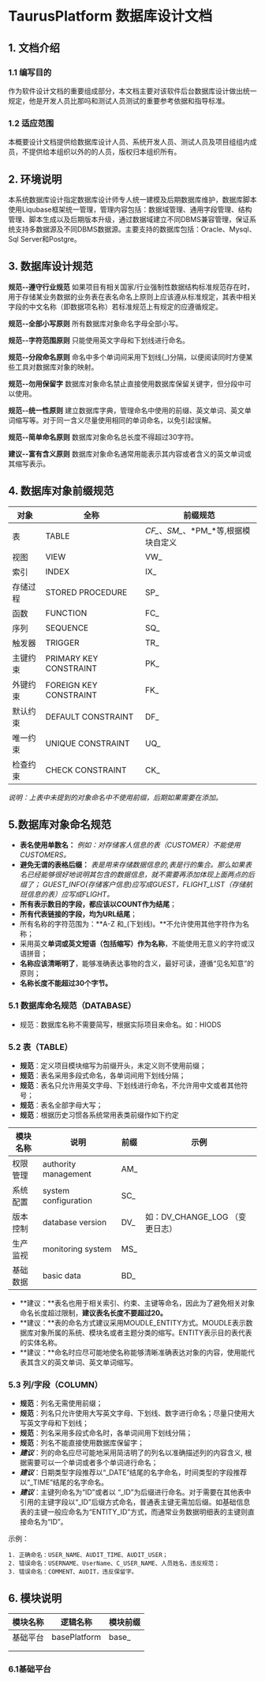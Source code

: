 # TaurusPlatform 数据库设计文档

## 1. 文档介绍

### 1.1 编写目的

作为软件设计文档的重要组成部分，本文档主要对该软件后台数据库设计做出统一规定，他是开发人员比那吗和测试人员测试的重要参考依据和指导标准。

### 1.2 适应范围

本概要设计文档提供给数据库设计人员、系统开发人员、测试人员及项目组组内成员，不提供给本组织以外的的人员，版权归本组织所有。

## 2. 环境说明

本系统数据库设计指定数据库设计师专人统一建模及后期数据库维护，数据库脚本使用Liqubase框架统一管理，管理内容包括：数据域管理、通用字段管理、结构管理、脚本生成以及后期版本升级，通过数据域建立不同DBMS兼容管理，保证系统支持多数据源及不同DBMS数据源。主要支持的数据库包括：Oracle、Mysql、Sql Server和Postgre。

## 3. 数据库设计规范

**规范--遵守行业规范**
如果项目有相关国家/行业强制性数据结构标准规范存在时，用于存储某业务数据的业务表在表名命名上原则上应该遵从标准规定，其表中相关字段的中文名称（即数据项名称）若标准规范上有规定的应遵循规定。

**规范--全部小写原则**
所有数据库对象命名字母全部小写。

**规范--字符范围原则**
只能使用英文字母和下划线进行命名。

**规范--分段命名原则**
命名中多个单词间采用下划线(_)分隔，以便阅读同时方便某些工具对数据库对象的映射。

**规范--勿用保留字**
数据库对象命名禁止直接使用数据库保留关键字，但分段中可以使用。

**规范--统一性原则**
建立数据库字典，管理命名中使用的前缀、英文单词、英文单词缩写等。对于同一含义尽量使用相同的单词命名，以免引起误解。

**规范--简单命名原则**
数据库对象命名总长度不得超过30字符。

**建议--富有含义原则**
数据库对象命名通常用能表示其内容或者含义的英文单词或其缩写表示。

## 4. 数据库对象前缀规范

| 对象     | 全称                   | 前缀规范                             |
| -------- | ---------------------- | ------------------------------------ |
| 表       | TABLE                  | *CF_*、*SM_*、*PM_*等,根据模块自定义 |
| 视图     | VIEW                   | VW_                                  |
| 索引     | INDEX                  | IX_                                  |
| 存储过程 | STORED PROCEDURE       | SP_                                  |
| 函数     | FUNCTION               | FC_                                  |
| 序列     | SEQUENCE               | SQ_                                  |
| 触发器   | TRIGGER                | TR_                                  |
| 主键约束 | PRIMARY KEY CONSTRAINT | PK_                                  |
| 外键约束 | FOREIGN KEY CONSTRAINT | FK_                                  |
| 默认约束 | DEFAULT CONSTRAINT     | DF_                                  |
| 唯一约束 | UNIQUE CONSTRAINT      | UQ_                                  |
| 检查约束 | CHECK CONSTRAINT       | CK_                                  |

*说明：上表中未提到的对象命名中不使用前缀，后期如果需要在添加。*

## 5.数据库对象命名规范

- **表名使用单数名：** *例如：对存储客人信息的表（CUSTOMER）不能使用CUSTOMERS。*
- **避免无谓的表格后缀：** *表是用来存储数据信息的,表是行的集合。那么如果表名已经能够很好地说明其包含的数据信息，就不需要再添加体现上面两点的后缀了； GUEST_INFO(存储客户信息)应写成GUEST，FLIGHT_LIST（存储航班信息的表）应写成FLIGHT。*
- **所有表示数目的字段，都应该以COUNT作为结尾**；
- **所有代表链接的字段，均为URL结尾**；
- 所有名称的字符范围为：**A-Z 和_(下划线)。**不允许使用其他字符作为名称；
- 采用英文**单词或英文短语（包括缩写）作为名称**，不能使用无意义的字符或汉语拼音；
- **名称应该清晰明了**，能够准确表达事物的含义，最好可读，遵循“见名知意”的原则；
- **名称长度不能超过30个字节。**

### 5.1 数据库命名规范（DATABASE）

- 规范：数据库名称不需要简写，根据实际项目来命名。如：HIODS

### 5.2 表（TABLE）

- **规范**：定义项目模块缩写为前缀开头，未定义则不使用前缀；
- **规范**：表名采用多段式命名，各单词间用下划线分隔；
- **规范**：表名只允许用英文字母、下划线进行命名，不允许用中文或者其他符号；
- **规范**：表名全部字母大写；
- **规范**：根据历史习惯各系统常用表类前缀作如下约定

| 模块名称 | 说明                 | 前缀 | 示例                           |
| -------- | -------------------- | ---- | ------------------------------ |
| 权限管理 | authority management | AM_  |                                |
| 系统配置 | system configuration | SC_  |                                |
| 版本控制 | database version     | DV_  | 如：DV_CHANGE_LOG （变更日志） |
| 生产监视 | monitoring system    | MS_  |                                |
| 基础数据 | basic data           | BD_  |                                |

- **建议：**表名也用于相关索引、约束、主键等命名，因此为了避免相关对象命名长度超过限制，**建议表名长度不要超过20。**
- **建议：**表的命名方式建议采用MOUDLE_ENTITY方式。MOUDLE表示数据库对象所属的系统、模块名或者主题分类的缩写。ENTITY表示目的表代表的实体名称。
- **建议：**命名时应尽可能地使名称能够清晰准确表达对象的内容，使用能代表其含义的英文单词、英文单词缩写。

### 5.3 列/字段（COLUMN）

- **规范**：列名无需使用前缀；
- **规范**：列名只允许使用大写英文字母、下划线、数字进行命名；尽量只使用大写英文字母和下划线；
- **规范**：列名采用多段式命名时，各单词间用下划线分隔；
- **规范**：列名不能直接使用数据库保留字；
- ***建议***：列的命名应尽可能地采用简洁明了的列名以准确描述列的内容含义, 根据需要可以一个单词或者多个单词进行命名；
- ***建议***：日期类型字段推荐以“_DATE”结尾的名字命名，时间类型的字段推荐以“_TIME”结尾的名字命名。
- ***建议***：主键列命名为“ID”或者以 “_ID”为后缀进行命名。对于需要在其他表中引用的主键字段以“_ID”后缀方式命名，普通表主键无需加后缀。如基础信息表的主键一般应命名为“ENTITY_ID”方式，而通常业务数据明细表的主键则直接命名为“ID”。

示例：

```
1. 正确命名：USER_NAME、AUDIT_TIME、AUDIT_USER；
2. 错误命名：USERNAME、UserName、C_USER_NAME、人员姓名，违反规范；
3. 错误命名：COMMENT、AUDIT，违反保留字。
```

## 6. 模块说明

| 模块名称 | 逻辑名称     | 模块前缀 |
| -------- | ------------ | -------- |
| 基础平台 | basePlatform | base_    |
|          |              |          |
|          |              |          |

### 6.1基础平台